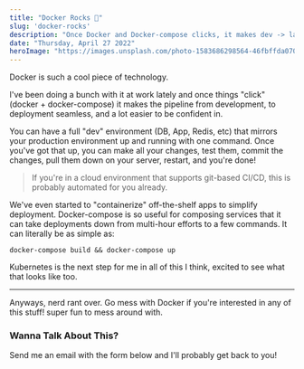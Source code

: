 ```yaml
---
title: "Docker Rocks 🐳"
slug: 'docker-rocks'
description: "Once Docker and Docker-compose clicks, it makes dev -> launch so much easier"
date: "Thursday, April 27 2022"
heroImage: "https://images.unsplash.com/photo-1583686298564-46fbffda0707?ixlib=rb-1.2.1&ixid=MnwxMjA3fDB8MHxwaG90by1wYWdlfHx8fGVufDB8fHx8&auto=format&fit=crop&w=1170&q=80"
---
```


Docker is such a cool piece of technology.

I've been doing a bunch with it at work lately and once things "click" (docker + docker-compose) it makes the pipeline from development, to deployment seamless, and a lot easier to be confident in.

You can have a full "dev" environment (DB, App, Redis, etc) that mirrors your production environment up and running with one command. 
Once you've got that up, you can make all your changes, test them, commit the changes, pull them down on your server, restart, and you're done!

> If you're in a cloud environment that supports git-based CI/CD, this is probably automated for you already.

We've even started to "containerize" off-the-shelf apps to simplify deployment. Docker-compose is so useful for composing services that it can take deployments down from multi-hour efforts to a few commands. It can literally be as simple as:

```
docker-compose build && docker-compose up
```

Kubernetes is the next step for me in all of this I think, excited to see what that looks like too.

---

Anyways, nerd rant over. Go mess with Docker if you're interested in any of this stuff! super fun to mess around with.

### Wanna Talk About This?

Send me an email with the form below and I'll probably get back to you!